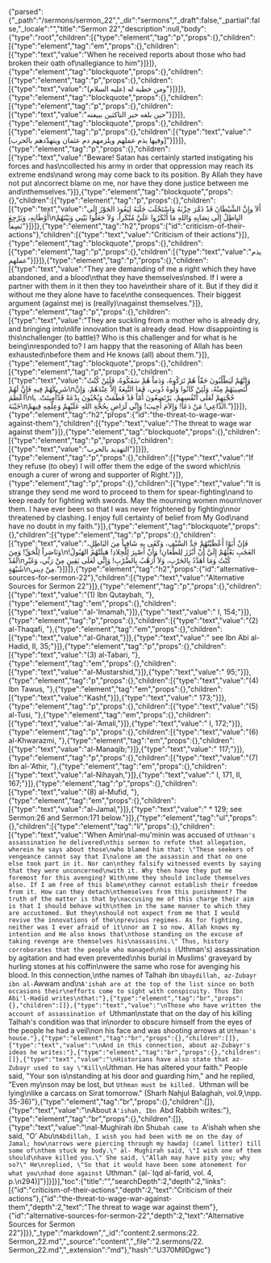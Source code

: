 {"parsed":{"_path":"/sermons/sermon_22","_dir":"sermons","_draft":false,"_partial":false,"_locale":"","title":"Sermon 22","description":null,"body":{"type":"root","children":[{"type":"element","tag":"p","props":{},"children":[{"type":"element","tag":"em","props":{},"children":[{"type":"text","value":"When he received reports about those who had broken their oath of\nallegiance to him"}]}]},{"type":"element","tag":"blockquote","props":{},"children":[{"type":"element","tag":"p","props":{},"children":[{"type":"text","value":"ومن خطبة له (عليه السلام)"}]}]},{"type":"element","tag":"blockquote","props":{},"children":[{"type":"element","tag":"p","props":{},"children":[{"type":"text","value":"حين بلغه خبر الناكثين ببيعته"}]}]},{"type":"element","tag":"blockquote","props":{},"children":[{"type":"element","tag":"p","props":{},"children":[{"type":"text","value":"[وفيها يذم عملهم ويلزمهم دم عثمان ويتهدّدهم بالحرب]"}]}]},{"type":"element","tag":"p","props":{},"children":[{"type":"text","value":"Beware! Satan has certainly started instigating his forces and has\ncollected his army in order that oppression may reach its extreme ends\nand wrong may come back to its position. By Allah they have not put a\ncorrect blame on me, nor have they done justice between me and\nthemselves."}]},{"type":"element","tag":"blockquote","props":{},"children":[{"type":"element","tag":"p","props":{},"children":[{"type":"text","value":"أَلاَ وإِنَّ الشَّيْطَانَ قَدْ ذَمَّرَ حِزْبَهُ وَاسْتَجْلَبَ جَلَبَهُ لِيَعُودَ الجَوْرُ إِلَى أَوْطَانِهِ، وَيَرْجِعَ\nالبِاطِلُ إِلَى نِصَابِهِ وَاللهِ مَا أَنْكَرُوا عَلَيَّ مُنْكَراً، وَلاَ جَعَلُوا بَيْنِي وَبَيْنَهُمْ نَصِفاً"}]}]},{"type":"element","tag":"h2","props":{"id":"criticism-of-their-actions"},"children":[{"type":"text","value":"Criticism of their actions"}]},{"type":"element","tag":"blockquote","props":{},"children":[{"type":"element","tag":"p","props":{},"children":[{"type":"text","value":"يذم عملهم"}]}]},{"type":"element","tag":"p","props":{},"children":[{"type":"text","value":"They are demanding of me a right which they have abandoned, and a blood\nthat they have themselves\nshed. If I were a partner with them in it then they too have\ntheir share of it. But if they did it without me they alone have to face\nthe consequences. Their biggest argument (against me) is (really)\nagainst themselves."}]},{"type":"element","tag":"p","props":{},"children":[{"type":"text","value":"They are suckling from a mother who is already dry, and bringing into\nlife innovation that is already dead. How disappointing is this\nchallenger (to battle)? Who is this challenger and for what is he being\nresponded to? I am happy that the reasoning of Allah has been exhausted\nbefore them and He knows (all) about them."}]},{"type":"element","tag":"blockquote","props":{},"children":[{"type":"element","tag":"p","props":{},"children":[{"type":"text","value":"وَإِنَّهُمْ لَيَطْلُبُونَ حَقّاً هُمْ تَرَكُوهُ، وَدَماً هُمْ سَفَكُوهُ، فَلَئِنْ كُنْتُ شَرِيكَهُمْ فِيهِ فَإِنَّ لَهُمْ\nلَنَصِيبَهُمْ مِنْهُ، وَلَئِنْ كَانُوا وَلُوهُ دُوني، فَمَا التَّبِعَةُ إِلاَّ عِنْدَهُمْ، وَإِنَّ أَعْظَمَ\nحُجَّتِهِمْ لَعَلَى أَنْفُسِهِمْ، يَرْتَضِعُونَ أُمّاً قَدْ فَطَمَتْ وَيُحْيُونَ بِدْعَةً قَدْأُمِيتَتْ. يا خَيْبَةَ\nالدَّاعِي! مَنْ دَعَا! وَإِلاَمَ أُجِيبَ! وَإِنِّي لَرَاضٍ بِحُجَّةِ اللهِ عَلَيْهِمْ وَعِلْمِهِ فِيهمْ."}]}]},{"type":"element","tag":"h2","props":{"id":"the-threat-to-wage-war-against-them"},"children":[{"type":"text","value":"The threat to wage war against them"}]},{"type":"element","tag":"blockquote","props":{},"children":[{"type":"element","tag":"p","props":{},"children":[{"type":"text","value":"التهديد بالحرب"}]}]},{"type":"element","tag":"p","props":{},"children":[{"type":"text","value":"If they refuse (to obey) I will offer them the edge of the sword which\nis enough a curer of wrong and supporter of Right."}]},{"type":"element","tag":"p","props":{},"children":[{"type":"text","value":"It is strange they send me word to proceed to them for spear-fighting\nand to keep ready for fighting with swords. May the mourning women mourn\nover them. I have ever been so that I was never frightened by fighting\nnor threatened by clashing. I enjoy full certainty of belief from My God\nand have no doubt in my faith."}]},{"type":"element","tag":"blockquote","props":{},"children":[{"type":"element","tag":"p","props":{},"children":[{"type":"text","value":"فَإِنْ أَبَوْا أَعْطَيْتُهُمْ حَدَّ السَّيْفِ، وَكَفَى بِهِ شَافِياً مِنَ البَاطِلِ، وَنَاصَراً لِلْحَقِّ! وَمِنَ\nالعَجَبِ بَعْثُهُمْ إِلَيَّ أَنْ أَبْرُزَ لِلطِّعَانِ! وَأَنْ أصْبِرَ لِلْجِلادِ! هَبِلَتْهُمُ الهَبُولُ! لَقَدْ\nكُنْتُ وَمَا أُهَدَّدُ بِالحَرْبِ، وَلاَ أُرَهَّبُ بِالضَّرْبِ! وَإِنِّي لَعَلَى يَقِينٍ مِنْ رَبِّي، وَغَيْرِ شُبْهَةٍ\nمِنْ دِيني."}]}]},{"type":"element","tag":"h2","props":{"id":"alternative-sources-for-sermon-22"},"children":[{"type":"text","value":"Alternative Sources for Sermon 22"}]},{"type":"element","tag":"p","props":{},"children":[{"type":"text","value":"(1) Ibn Qutaybah, "},{"type":"element","tag":"em","props":{},"children":[{"type":"text","value":"al-'Imamah,"}]},{"type":"text","value":" I, 154;"}]},{"type":"element","tag":"p","props":{},"children":[{"type":"text","value":"(2) al-Thaqafi, "},{"type":"element","tag":"em","props":{},"children":[{"type":"text","value":"al-Gharat,"}]},{"type":"text","value":" see Ibn Abi al-Hadid, II, 35;"}]},{"type":"element","tag":"p","props":{},"children":[{"type":"text","value":"(3) al-Tabari, "},{"type":"element","tag":"em","props":{},"children":[{"type":"text","value":"al-Mustarshid,"}]},{"type":"text","value":" 95;"}]},{"type":"element","tag":"p","props":{},"children":[{"type":"text","value":"(4) Ibn Tawus, "},{"type":"element","tag":"em","props":{},"children":[{"type":"text","value":"Kashf,"}]},{"type":"text","value":" 173;"}]},{"type":"element","tag":"p","props":{},"children":[{"type":"text","value":"(5) al-Tusi, "},{"type":"element","tag":"em","props":{},"children":[{"type":"text","value":"al-'Amali,"}]},{"type":"text","value":" I, 172;"}]},{"type":"element","tag":"p","props":{},"children":[{"type":"text","value":"(6) al-Khwarazmi, "},{"type":"element","tag":"em","props":{},"children":[{"type":"text","value":"al-Manaqib;"}]},{"type":"text","value":" 117;"}]},{"type":"element","tag":"p","props":{},"children":[{"type":"text","value":"(7) Ibn al-'Athir, "},{"type":"element","tag":"em","props":{},"children":[{"type":"text","value":"al-Nihayah,"}]},{"type":"text","value":" I, 171, II, 167;"}]},{"type":"element","tag":"p","props":{},"children":[{"type":"text","value":"(8) al-Mufid, "},{"type":"element","tag":"em","props":{},"children":[{"type":"text","value":"al-Jamal,"}]},{"type":"text","value":" * 129; see Sermon:26 and Sermon:171 below."}]},{"type":"element","tag":"ul","props":{},"children":[{"type":"element","tag":"li","props":{},"children":[{"type":"text","value":"When Amir\nal-mu'minin was accused of `Uthman's assassination he delivered\nthis sermon to refute that allegation, wherein he says about those\nwho blamed him that: \"These seekers of vengeance cannot say that I\nalone am the assassin and that no one else took part in it. Nor can\nthey falsify witnessed events by saying that they were unconcerned\nwith it. Why then have they put me foremost for this avenging? With\nme they should include themselves also. If I am free of this blame\nthey cannot establish their freedom from it. How can they detach\nthemselves from this punishment? The truth of the matter is that by\naccusing me of this charge their aim is that I should behave with\nthem in the same manner to which they are accustomed. But they\nshould not expect from me that I would revive the innovations of the\nprevious regimes. As for fighting, neither was I ever afraid of it\nnor am I so now. Allah knows my intention and He also knows that\nthose standing on the excuse of taking revenge are themselves his\nassassins.\" Thus, history corroborates that the people who managed\nhis (`Uthman's) assassination by agitation and had even prevented\nhis burial in Muslims' graveyard by hurling stones at his coffin\nwere the same who rose for avenging his blood. In this connection,\nthe names of Talhah ibn `Ubaydillah, az-Zubayr ibn al-`Awwam and\n`A'ishah are at the top of the list since on both occasions their\nefforts come to sight with conspicuity. Thus Ibn Abi'l-Hadid writes\nthat:"},{"type":"element","tag":"br","props":{},"children":[]},{"type":"text","value":"\nThose who have written the account of assassination of `Uthman\nstate that on the day of his killing Talhah's condition was that in\norder to obscure himself from the eyes of the people he had a veil\non his face and was shooting arrows at `Uthman's house."},{"type":"element","tag":"br","props":{},"children":[]},{"type":"text","value":"\nAnd in this connection, about az-Zubayr's ideas he writes:"},{"type":"element","tag":"br","props":{},"children":[]},{"type":"text","value":"\nHistorians have also state that az-Zubayr used to say \"Kill\n`Uthman. He has altered your faith.\" People said, \"Your son is\nstanding at his door and guarding him,\" and he replied, \"Even my\nson may be lost, but `Uthman must be killed. `Uthman will be lying\nlike a carcass on Sirat tomorrow.\" (Sharh Nahjul Balaghah, vol.9,\npp. 35-36)"},{"type":"element","tag":"br","props":{},"children":[]},{"type":"text","value":"\nAbout `A'ishah, Ibn `Abd Rabbih writes:"},{"type":"element","tag":"br","props":{},"children":[]},{"type":"text","value":"\nal-Mughirah ibn Shu`bah came to `A'ishah when she said, \"O' Abu\n`Abdillah, I wish you had been with me on the day of Jamal; how\narrows were piercing through my hawdaj (camel litter) till some of\nthem stuck my body.\" al- Mughirah said, \"I wish one of them should\nhave killed you.\" She said, \"Allah may have pity you; why so?\" He\nreplied, \"So that it would have been some atonement for what you\nhad done against `Uthman.\" (al-`Iqd al-farid, vol. 4, p.\n294)]"}]}]}],"toc":{"title":"","searchDepth":2,"depth":2,"links":[{"id":"criticism-of-their-actions","depth":2,"text":"Criticism of their actions"},{"id":"the-threat-to-wage-war-against-them","depth":2,"text":"The threat to wage war against them"},{"id":"alternative-sources-for-sermon-22","depth":2,"text":"Alternative Sources for Sermon 22"}]}},"_type":"markdown","_id":"content:2.sermons:22. Sermon_22.md","_source":"content","_file":"2.sermons/22. Sermon_22.md","_extension":"md"},"hash":"U370M9Dgwc"}